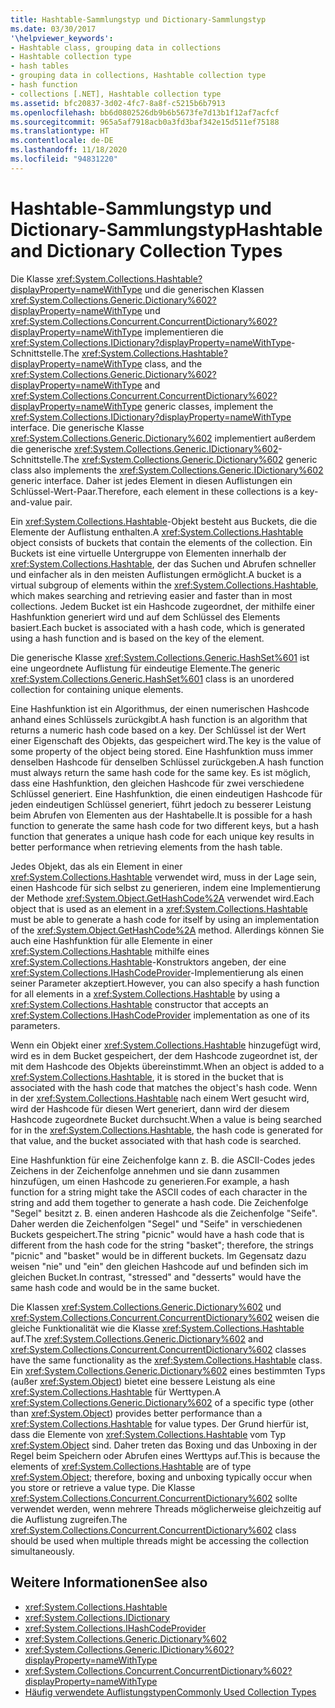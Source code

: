 ```yaml
---
title: Hashtable-Sammlungstyp und Dictionary-Sammlungstyp
ms.date: 03/30/2017
'\helpviewer_keywords':
- Hashtable class, grouping data in collections
- Hashtable collection type
- hash tables
- grouping data in collections, Hashtable collection type
- hash function
- collections [.NET], Hashtable collection type
ms.assetid: bfc20837-3d02-4fc7-8a8f-c5215b6b7913
ms.openlocfilehash: bb6d0802526db9b6b5673fe7d13b1f12af7acfcf
ms.sourcegitcommit: 965a5af7918acb0a3fd3baf342e15d511ef75188
ms.translationtype: HT
ms.contentlocale: de-DE
ms.lasthandoff: 11/18/2020
ms.locfileid: "94831220"
---
```

# <a name="hashtable-and-dictionary-collection-types"></a><span data-ttu-id="f8b84-102">Hashtable-Sammlungstyp und Dictionary-Sammlungstyp</span><span class="sxs-lookup"><span data-stu-id="f8b84-102">Hashtable and Dictionary Collection Types</span></span>
<span data-ttu-id="f8b84-103">Die Klasse <xref:System.Collections.Hashtable?displayProperty=nameWithType> und die generischen Klassen <xref:System.Collections.Generic.Dictionary%602?displayProperty=nameWithType> und <xref:System.Collections.Concurrent.ConcurrentDictionary%602?displayProperty=nameWithType> implementieren die <xref:System.Collections.IDictionary?displayProperty=nameWithType>-Schnittstelle.</span><span class="sxs-lookup"><span data-stu-id="f8b84-103">The <xref:System.Collections.Hashtable?displayProperty=nameWithType> class, and the <xref:System.Collections.Generic.Dictionary%602?displayProperty=nameWithType> and <xref:System.Collections.Concurrent.ConcurrentDictionary%602?displayProperty=nameWithType> generic classes, implement the <xref:System.Collections.IDictionary?displayProperty=nameWithType> interface.</span></span> <span data-ttu-id="f8b84-104">Die generische Klasse <xref:System.Collections.Generic.Dictionary%602> implementiert außerdem die generische <xref:System.Collections.Generic.IDictionary%602>-Schnittstelle.</span><span class="sxs-lookup"><span data-stu-id="f8b84-104">The <xref:System.Collections.Generic.Dictionary%602> generic class also implements the <xref:System.Collections.Generic.IDictionary%602> generic interface.</span></span> <span data-ttu-id="f8b84-105">Daher ist jedes Element in diesen Auflistungen ein Schlüssel-Wert-Paar.</span><span class="sxs-lookup"><span data-stu-id="f8b84-105">Therefore, each element in these collections is a key-and-value pair.</span></span>  
  
 <span data-ttu-id="f8b84-106">Ein <xref:System.Collections.Hashtable>-Objekt besteht aus Buckets, die die Elemente der Auflistung enthalten.</span><span class="sxs-lookup"><span data-stu-id="f8b84-106">A <xref:System.Collections.Hashtable> object consists of buckets that contain the elements of the collection.</span></span> <span data-ttu-id="f8b84-107">Ein Buckets ist eine virtuelle Untergruppe von Elementen innerhalb der <xref:System.Collections.Hashtable>, der das Suchen und Abrufen schneller und einfacher als in den meisten Auflistungen ermöglicht.</span><span class="sxs-lookup"><span data-stu-id="f8b84-107">A bucket is a virtual subgroup of elements within the <xref:System.Collections.Hashtable>, which makes searching and retrieving easier and faster than in most collections.</span></span> <span data-ttu-id="f8b84-108">Jedem Bucket ist ein Hashcode zugeordnet, der mithilfe einer Hashfunktion generiert wird und auf dem Schlüssel des Elements basiert.</span><span class="sxs-lookup"><span data-stu-id="f8b84-108">Each bucket is associated with a hash code, which is generated using a hash function and is based on the key of the element.</span></span>  
  
 <span data-ttu-id="f8b84-109">Die generische Klasse <xref:System.Collections.Generic.HashSet%601> ist eine ungeordnete Auflistung für eindeutige Elemente.</span><span class="sxs-lookup"><span data-stu-id="f8b84-109">The generic <xref:System.Collections.Generic.HashSet%601> class is an unordered collection for containing unique elements.</span></span>  
  
 <span data-ttu-id="f8b84-110">Eine Hashfunktion ist ein Algorithmus, der einen numerischen Hashcode anhand eines Schlüssels zurückgibt.</span><span class="sxs-lookup"><span data-stu-id="f8b84-110">A hash function is an algorithm that returns a numeric hash code based on a key.</span></span> <span data-ttu-id="f8b84-111">Der Schlüssel ist der Wert einer Eigenschaft des Objekts, das gespeichert wird.</span><span class="sxs-lookup"><span data-stu-id="f8b84-111">The key is the value of some property of the object being stored.</span></span> <span data-ttu-id="f8b84-112">Eine Hashfunktion muss immer denselben Hashcode für denselben Schlüssel zurückgeben.</span><span class="sxs-lookup"><span data-stu-id="f8b84-112">A hash function must always return the same hash code for the same key.</span></span> <span data-ttu-id="f8b84-113">Es ist möglich, dass eine Hashfunktion, den gleichen Hashcode für zwei verschiedene Schlüssel generiert. Eine Hashfunktion, die einen eindeutigen Hashcode für jeden eindeutigen Schlüssel generiert, führt jedoch zu besserer Leistung beim Abrufen von Elementen aus der Hashtabelle.</span><span class="sxs-lookup"><span data-stu-id="f8b84-113">It is possible for a hash function to generate the same hash code for two different keys, but a hash function that generates a unique hash code for each unique key results in better performance when retrieving elements from the hash table.</span></span>  
  
 <span data-ttu-id="f8b84-114">Jedes Objekt, das als ein Element in einer <xref:System.Collections.Hashtable> verwendet wird, muss in der Lage sein, einen Hashcode für sich selbst zu generieren, indem eine Implementierung der Methode <xref:System.Object.GetHashCode%2A> verwendet wird.</span><span class="sxs-lookup"><span data-stu-id="f8b84-114">Each object that is used as an element in a <xref:System.Collections.Hashtable> must be able to generate a hash code for itself by using an implementation of the <xref:System.Object.GetHashCode%2A> method.</span></span> <span data-ttu-id="f8b84-115">Allerdings können Sie auch eine Hashfunktion für alle Elemente in einer <xref:System.Collections.Hashtable> mithilfe eines <xref:System.Collections.Hashtable>-Konstruktors angeben, der eine <xref:System.Collections.IHashCodeProvider>-Implementierung als einen seiner Parameter akzeptiert.</span><span class="sxs-lookup"><span data-stu-id="f8b84-115">However, you can also specify a hash function for all elements in a <xref:System.Collections.Hashtable> by using a <xref:System.Collections.Hashtable> constructor that accepts an <xref:System.Collections.IHashCodeProvider> implementation as one of its parameters.</span></span>  
  
 <span data-ttu-id="f8b84-116">Wenn ein Objekt einer <xref:System.Collections.Hashtable> hinzugefügt wird, wird es in dem Bucket gespeichert, der dem Hashcode zugeordnet ist, der mit dem Hashcode des Objekts übereinstimmt.</span><span class="sxs-lookup"><span data-stu-id="f8b84-116">When an object is added to a <xref:System.Collections.Hashtable>, it is stored in the bucket that is associated with the hash code that matches the object's hash code.</span></span> <span data-ttu-id="f8b84-117">Wenn in der <xref:System.Collections.Hashtable> nach einem Wert gesucht wird, wird der Hashcode für diesen Wert generiert, dann wird der diesem Hashcode zugeordnete Bucket durchsucht.</span><span class="sxs-lookup"><span data-stu-id="f8b84-117">When a value is being searched for in the <xref:System.Collections.Hashtable>, the hash code is generated for that value, and the bucket associated with that hash code is searched.</span></span>  
  
 <span data-ttu-id="f8b84-118">Eine Hashfunktion für eine Zeichenfolge kann z. B. die ASCII-Codes jedes Zeichens in der Zeichenfolge annehmen und sie dann zusammen hinzufügen, um einen Hashcode zu generieren.</span><span class="sxs-lookup"><span data-stu-id="f8b84-118">For example, a hash function for a string might take the ASCII codes of each character in the string and add them together to generate a hash code.</span></span> <span data-ttu-id="f8b84-119">Die Zeichenfolge "Segel" besitzt z. B. einen anderen Hashcode als die Zeichenfolge "Seife". Daher werden die Zeichenfolgen "Segel" und "Seife" in verschiedenen Buckets gespeichert.</span><span class="sxs-lookup"><span data-stu-id="f8b84-119">The string "picnic" would have a hash code that is different from the hash code for the string "basket"; therefore, the strings "picnic" and "basket" would be in different buckets.</span></span> <span data-ttu-id="f8b84-120">Im Gegensatz dazu weisen "nie" und "ein" den gleichen Hashcode auf und befinden sich im gleichen Bucket.</span><span class="sxs-lookup"><span data-stu-id="f8b84-120">In contrast, "stressed" and "desserts" would have the same hash code and would be in the same bucket.</span></span>  
  
 <span data-ttu-id="f8b84-121">Die Klassen <xref:System.Collections.Generic.Dictionary%602> und <xref:System.Collections.Concurrent.ConcurrentDictionary%602> weisen die gleiche Funktionalität wie die Klasse <xref:System.Collections.Hashtable> auf.</span><span class="sxs-lookup"><span data-stu-id="f8b84-121">The <xref:System.Collections.Generic.Dictionary%602> and <xref:System.Collections.Concurrent.ConcurrentDictionary%602> classes have the same functionality as the <xref:System.Collections.Hashtable> class.</span></span> <span data-ttu-id="f8b84-122">Ein <xref:System.Collections.Generic.Dictionary%602> eines bestimmten Typs (außer <xref:System.Object>) bietet eine bessere Leistung als eine <xref:System.Collections.Hashtable> für Werttypen.</span><span class="sxs-lookup"><span data-stu-id="f8b84-122">A <xref:System.Collections.Generic.Dictionary%602> of a specific type (other than <xref:System.Object>) provides better performance than a <xref:System.Collections.Hashtable> for value types.</span></span> <span data-ttu-id="f8b84-123">Der Grund hierfür ist, dass die Elemente von <xref:System.Collections.Hashtable> vom Typ <xref:System.Object> sind. Daher treten das Boxing und das Unboxing in der Regel beim Speichern oder Abrufen eines Werttyps auf.</span><span class="sxs-lookup"><span data-stu-id="f8b84-123">This is because the elements of <xref:System.Collections.Hashtable> are of type <xref:System.Object>; therefore, boxing and unboxing typically occur when you store or retrieve a value type.</span></span> <span data-ttu-id="f8b84-124">Die Klasse <xref:System.Collections.Concurrent.ConcurrentDictionary%602> sollte verwendet werden, wenn mehrere Threads möglicherweise gleichzeitig auf die Auflistung zugreifen.</span><span class="sxs-lookup"><span data-stu-id="f8b84-124">The <xref:System.Collections.Concurrent.ConcurrentDictionary%602> class should be used when multiple threads might be accessing the collection simultaneously.</span></span>  
  
## <a name="see-also"></a><span data-ttu-id="f8b84-125">Weitere Informationen</span><span class="sxs-lookup"><span data-stu-id="f8b84-125">See also</span></span>

- <xref:System.Collections.Hashtable>
- <xref:System.Collections.IDictionary>
- <xref:System.Collections.IHashCodeProvider>
- <xref:System.Collections.Generic.Dictionary%602>
- <xref:System.Collections.Generic.IDictionary%602?displayProperty=nameWithType>
- <xref:System.Collections.Concurrent.ConcurrentDictionary%602?displayProperty=nameWithType>
- [<span data-ttu-id="f8b84-126">Häufig verwendete Auflistungstypen</span><span class="sxs-lookup"><span data-stu-id="f8b84-126">Commonly Used Collection Types</span></span>](commonly-used-collection-types.md)
